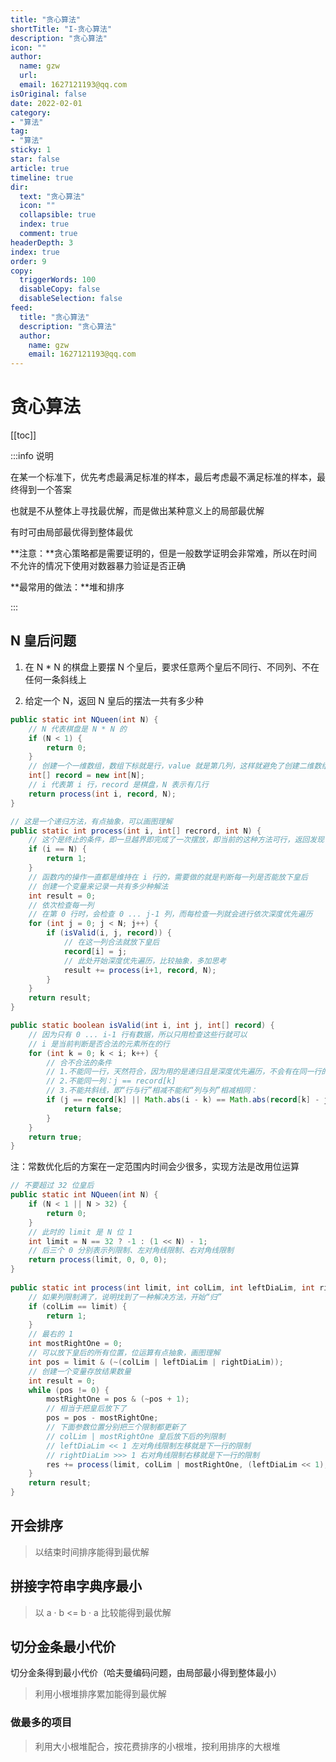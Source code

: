 ```yaml
---
title: "贪心算法"
shortTitle: "I-贪心算法"
description: "贪心算法"
icon: ""
author: 
  name: gzw
  url: 
  email: 1627121193@qq.com
isOriginal: false
date: 2022-02-01
category: 
- "算法"
tag:
- "算法"
sticky: 1
star: false
article: true
timeline: true
dir:
  text: "贪心算法"
  icon: ""
  collapsible: true
  index: true
  comment: true
headerDepth: 3
index: true
order: 9
copy:
  triggerWords: 100
  disableCopy: false
  disableSelection: false
feed:
  title: "贪心算法"
  description: "贪心算法"
  author:
    name: gzw
    email: 1627121193@qq.com
---
```






# 贪心算法

[[toc]]



:::info 说明

在某一个标准下，优先考虑最满足标准的样本，最后考虑最不满足标准的样本，最终得到一个答案

也就是不从整体上寻找最优解，而是做出某种意义上的局部最优解

有时可由局部最优得到整体最优

**注意：**贪心策略都是需要证明的，但是一般数学证明会非常难，所以在时间不允许的情况下使用对数器暴力验证是否正确

**最常用的做法：**堆和排序

:::





## N 皇后问题

1. 在 N * N 的棋盘上要摆 N 个皇后，要求任意两个皇后不同行、不同列、不在任何一条斜线上

2. 给定一个 N，返回 N 皇后的摆法一共有多少种

```java
public static int NQueen(int N) {
    // N 代表棋盘是 N * N 的
    if (N < 1) {
        return 0;
    }
    // 创建一个一维数组，数组下标就是行，value 就是第几列，这样就避免了创建二维数组浪费空间
    int[] record = new int[N];
    // i 代表第 i 行，record 是棋盘，N 表示有几行
    return process(int i, record, N);
}

// 这是一个递归方法，有点抽象，可以画图理解
public static int process(int i, int[] recrord, int N) {
    // 这个是终止的条件，即一旦越界即完成了一次摆放，即当前的这种方法可行，返回发现了 1 种解决方案，此时开始“归”
    if (i == N) {
        return 1;
    }
    // 函数内的操作一直都是维持在 i 行的，需要做的就是判断每一列是否能放下皇后
    // 创建一个变量来记录一共有多少种解法
    int result = 0;
    // 依次检查每一列
    // 在第 0 行时，会检查 0 ... j-1 列，而每检查一列就会进行依次深度优先遍历
    for (int j = 0; j < N; j++) {
        if (isValid(i, j, record)) {
            // 在这一列合法就放下皇后
            record[i] = j;
            // 此处开始深度优先遍历，比较抽象，多加思考
            result += process(i+1, record, N);
        }
    }  
    return result;
}

public static boolean isValid(int i, int j, int[] record) {
    // 因为只有 0 ... i-1 行有数据，所以只用检查这些行就可以
    // i 是当前判断是否合法的元素所在的行
    for (int k = 0; k < i; k++) {
    	// 合不合法的条件
        // 1.不能同一行，天然符合，因为用的是递归且是深度优先遍历，不会有在同一行的情况，此处一定要多加理解
        // 2.不能同一列：j == record[k]
        // 3.不能共斜线，即“行与行”相减不能和“列与列”相减相同：
        if (j == record[k] || Math.abs(i - k) == Math.abs(record[k] - j)) {
        	return false;	
    	}    
    }
    return true;
}
```

注：常数优化后的方案在一定范围内时间会少很多，实现方法是改用位运算

```java
// 不要超过 32 位皇后
public static int NQueen(int N) {
    if (N < 1 || N > 32) {
        return 0;
    }
    // 此时的 limit 是 N 位 1 
   	int limit = N == 32 ? -1 : (1 << N) - 1;
	// 后三个 0 分别表示列限制、左对角线限制、右对角线限制
    return process(limit, 0, 0, 0);
}
	
public static int process(int limit, int colLim, int leftDiaLim, int rightDiaLim) {
    // 如果列限制满了，说明找到了一种解决方法，开始“归”
    if (colLim == limit) {
        return 1;
    }
    // 最右的 1
    int mostRightOne = 0;
    // 可以放下皇后的所有位置，位运算有点抽象，画图理解
    int pos = limit & (~(colLim | leftDiaLim | rightDiaLim));
    // 创建一个变量存放结果数量
    int result = 0;
   	while (pos != 0) {
        mostRightOne = pos & (~pos + 1);
        // 相当于把皇后放下了
        pos = pos - mostRightOne;
        // 下面参数位置分别把三个限制都更新了
        // colLim | mostRightOne 皇后放下后的列限制
        // leftDiaLim << 1 左对角线限制左移就是下一行的限制
        // rightDiaLim >>> 1 右对角线限制右移就是下一行的限制
        res += process(limit, colLim | mostRightOne, (leftDiaLim << 1), (rightDiaLim >>> 1));
    }
    return result;
}
```





## 开会排序

> 以结束时间排序能得到最优解



## 拼接字符串字典序最小

> 以 a · b <= b · a 比较能得到最优解



## 切分金条最小代价

切分金条得到最小代价（哈夫曼编码问题，由局部最小得到整体最小）

> 利用小根堆排序累加能得到最优解



### 做最多的项目

> 利用大小根堆配合，按花费排序的小根堆，按利用排序的大根堆



